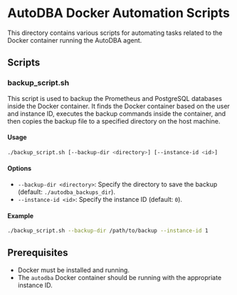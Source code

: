 # AutoDBA Docker Automation Scripts

This directory contains various scripts for automating tasks related to the Docker container running the AutoDBA agent.

## Scripts

### backup_script.sh

This script is used to backup the Prometheus and PostgreSQL databases inside the Docker container. It finds the Docker container based on the user and instance ID, executes the backup commands inside the container, and then copies the backup file to a specified directory on the host machine.

#### Usage

```bash
./backup_script.sh [--backup-dir <directory>] [--instance-id <id>]
```

#### Options

- `--backup-dir <directory>`: Specify the directory to save the backup (default: `./autodba_backups_dir`).
- `--instance-id <id>`: Specify the instance ID (default: `0`).

#### Example

```bash
./backup_script.sh --backup-dir /path/to/backup --instance-id 1
```

## Prerequisites

- Docker must be installed and running.
- The `autodba` Docker container should be running with the appropriate instance ID.
